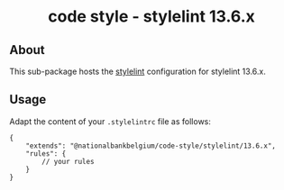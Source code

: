 <h1 align="center">
   code style - stylelint 13.6.x
</h1>

## About

This sub-package hosts the [stylelint](https://stylelint.io) configuration for stylelint 13.6.x.

## Usage

Adapt the content of your `.stylelintrc` file as follows:

```text
{
	"extends": "@nationalbankbelgium/code-style/stylelint/13.6.x",
	"rules": {
		// your rules
	}
}
```
